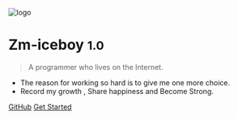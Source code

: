 <!-- _coverpage.md -->

![logo](_media/home.png)

# Zm-iceboy <small>1.0</small>

> A programmer who lives on the Internet.

- The reason for working so hard is to give me one more choice. 
- Record my growth , Share happiness and  Become Strong.


[GitHub](https://github.com/docsifyjs/docsify/)
[Get Started](#docsify)